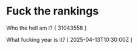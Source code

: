 # Fuck the rankings

Who the hell am I?
{ 31043558 }

What fucking year is it?
[ 2025-04-13T10:30:00Z ]

